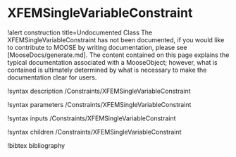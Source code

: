 <!-- MOOSE Documentation Stub: Remove this when content is added. -->

# XFEMSingleVariableConstraint

!alert construction title=Undocumented Class
The XFEMSingleVariableConstraint has not been documented, if you would like to contribute to MOOSE by
writing documentation, please see [MooseDocs/generate.md]. The content contained on this page explains
the typical documentation associated with a MooseObject; however, what is contained is ultimately
determined by what is necessary to make the documentation clear for users.

!syntax description /Constraints/XFEMSingleVariableConstraint

!syntax parameters /Constraints/XFEMSingleVariableConstraint

!syntax inputs /Constraints/XFEMSingleVariableConstraint

!syntax children /Constraints/XFEMSingleVariableConstraint

!bibtex bibliography
